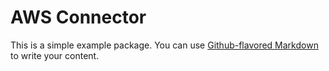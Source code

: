 # AWS Connector

This is a simple example package. You can use
[Github-flavored Markdown](https://guides.github.com/features/mastering-markdown/)
to write your content.
